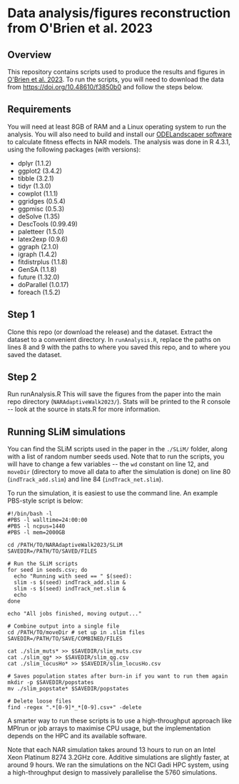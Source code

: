 # Data analysis/figures reconstruction from O'Brien et al. 2023

## Overview
This repository contains scripts used to produce the results and figures in [O'Brien et al. 2023](www.google.com).
To run the scripts, you will need to download the data from https://doi.org/10.48610/f3850b0 and follow the steps below.

## Requirements
You will need at least 8GB of RAM and a Linux operating system to run the analysis.
You will also need to build and install our [ODELandscaper software](https://github.com/nobrien97/odeLandscape/tree/main/ODESolver) to calculate fitness effects in NAR models.
The analysis was done in R 4.3.1, using the following packages (with versions):
- dplyr (1.1.2)
- ggplot2 (3.4.2)
- tibble (3.2.1)
- tidyr (1.3.0)
- cowplot (1.1.1)
- ggridges (0.5.4)
- ggpmisc (0.5.3)
- deSolve (1.35)
- DescTools (0.99.49)
- paletteer (1.5.0)
- latex2exp (0.9.6)
- ggraph (2.1.0)
- igraph (1.4.2)
- fitdistrplus (1.1.8)
- GenSA (1.1.8)
- future (1.32.0)
- doParallel (1.0.17)
- foreach (1.5.2)

## Step 1
Clone this repo (or download the release) and the dataset. Extract the dataset to a convenient directory.
In `runAnalysis.R`, replace the paths on lines 8 and 9 with the paths to where you saved this repo, and to
where you saved the dataset.

## Step 2
Run runAnalysis.R 
This will save the figures from the paper into the main repo directory (`NARAdaptiveWalk2023/`).
Stats will be printed to the R console -- look at the source in stats.R for more information.


## Running SLiM simulations
You can find the SLiM scripts used in the paper in the `./SLiM/` folder, along with a list of random number seeds used. Note that to run the scripts, you will have to change a few variables -- the `wd` constant on line 12, and `moveDir` (directory to move all data to after the simulation is done) on line 80 (`indTrack_add.slim`) and line 84 (`indTrack_net.slim`).

To run the simulation, it is easiest to use the command line. An example PBS-style script is below:
```
#!/bin/bash -l
#PBS -l walltime=24:00:00
#PBS -l ncpus=1440
#PBS -l mem=2000GB
  
cd /PATH/TO/NARAdaptiveWalk2023/SLiM
SAVEDIR=/PATH/TO/SAVED/FILES

# Run the SLiM scripts
for seed in seeds.csv; do
  echo "Running with seed == " $(seed):
  slim -s $(seed) indTrack_add.slim &
  slim -s $(seed) indTrack_net.slim &
  echo 
done

echo "All jobs finished, moving output..."

# Combine output into a single file
cd /PATH/TO/moveDir # set up in .slim files
SAVEDIR=/PATH/TO/SAVE/COMBINED/FILES

cat ./slim_muts* >> $SAVEDIR/slim_muts.csv
cat ./slim_qg* >> $SAVEDIR/slim_qg.csv
cat ./slim_locusHo* >> $SAVEDIR/slim_locusHo.csv

# Saves population states after burn-in if you want to run them again
mkdir -p $SAVEDIR/popstates
mv ./slim_popstate* $SAVEDIR/popstates

# Delete loose files
find -regex ".*[0-9]*_*[0-9].csv+" -delete

```
A smarter way to run these scripts is to use a high-throughput approach like MPIrun or job arrays to maximise
CPU usage, but the implementation depends on the HPC and its available software.

Note that each NAR simulation takes around 13 hours to run on an Intel Xeon Platinum 8274 3.2GHz core. Additive simulations are slightly faster, at around 9 hours. We ran the simulations on the NCI Gadi HPC system, using a 
high-throughput design to massively parallelise the 5760 simulations.
